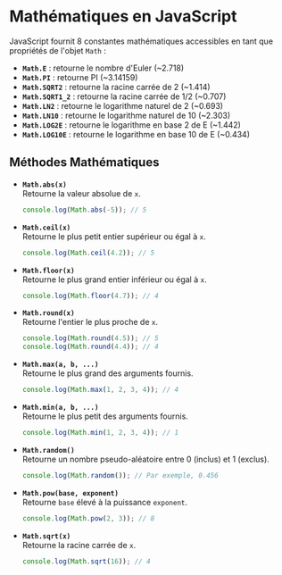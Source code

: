 # Mathématiques en JavaScript

JavaScript fournit 8 constantes mathématiques accessibles en tant que propriétés de l'objet `Math` :

- **`Math.E`** : retourne le nombre d'Euler (~2.718)
- **`Math.PI`** : retourne PI (~3.14159)
- **`Math.SQRT2`** : retourne la racine carrée de 2 (~1.414)
- **`Math.SQRT1_2`** : retourne la racine carrée de 1/2 (~0.707)
- **`Math.LN2`** : retourne le logarithme naturel de 2 (~0.693)
- **`Math.LN10`** : retourne le logarithme naturel de 10 (~2.303)
- **`Math.LOG2E`** : retourne le logarithme en base 2 de E (~1.442)
- **`Math.LOG10E`** : retourne le logarithme en base 10 de E (~0.434)

## Méthodes Mathématiques

- **`Math.abs(x)`**  
  Retourne la valeur absolue de `x`.

  ```javascript
  console.log(Math.abs(-5)); // 5
  ```

- **`Math.ceil(x)`**  
  Retourne le plus petit entier supérieur ou égal à `x`.

  ```javascript
  console.log(Math.ceil(4.2)); // 5
  ```

- **`Math.floor(x)`**  
  Retourne le plus grand entier inférieur ou égal à `x`.

  ```javascript
  console.log(Math.floor(4.7)); // 4
  ```

- **`Math.round(x)`**  
  Retourne l'entier le plus proche de `x`.

  ```javascript
  console.log(Math.round(4.5)); // 5
  console.log(Math.round(4.4)); // 4
  ```

- **`Math.max(a, b, ...)`**  
  Retourne le plus grand des arguments fournis.

  ```javascript
  console.log(Math.max(1, 2, 3, 4)); // 4
  ```

- **`Math.min(a, b, ...)`**  
  Retourne le plus petit des arguments fournis.

  ```javascript
  console.log(Math.min(1, 2, 3, 4)); // 1
  ```

- **`Math.random()`**  
  Retourne un nombre pseudo-aléatoire entre 0 (inclus) et 1 (exclus).

  ```javascript
  console.log(Math.random()); // Par exemple, 0.456
  ```

- **`Math.pow(base, exponent)`**  
  Retourne `base` élevé à la puissance `exponent`.

  ```javascript
  console.log(Math.pow(2, 3)); // 8
  ```

- **`Math.sqrt(x)`**  
  Retourne la racine carrée de `x`.

  ```javascript
  console.log(Math.sqrt(16)); // 4
  ```
